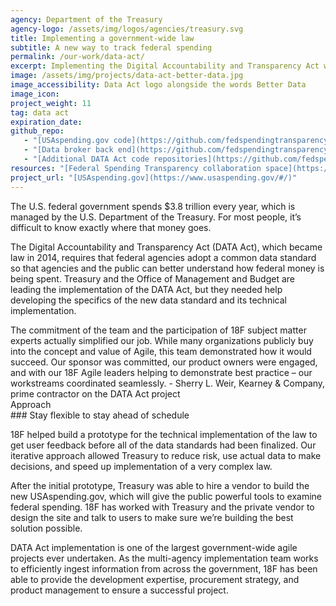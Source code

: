 ```yaml
---
agency: Department of the Treasury
agency-logo: /assets/img/logos/agencies/treasury.svg
title: Implementing a government-wide law
subtitle: A new way to track federal spending
permalink: /our-work/data-act/
excerpt: Implementing the Digital Accountability and Transparency Act with one of the largest government-wide agile projects ever undertaken.
image: /assets/img/projects/data-act-better-data.jpg
image_accessibility: Data Act logo alongside the words Better Data
image_icon:
project_weight: 11
tag: data act
expiration_date:
github_repo:
   - "[USAspending.gov code](https://github.com/fedspendingtransparency/usaspending-website)"
   - "[Data broker back end](https://github.com/fedspendingtransparency/data-act-broker-backend)"
   - "[Additional DATA Act code repositories](https://github.com/fedspendingtransparency)"
resources: "[Federal Spending Transparency collaboration space](https://pages.18f.gov/fedspendingtransparency.github.io/index.html)"
project_url: "[USAspending.gov](https://www.usaspending.gov/#/)"
---
```


The U.S. federal government spends $3.8 trillion every year, which is managed by the U.S. Department of the Treasury. For most people, it’s difficult to know exactly where that money goes.

The Digital Accountability and Transparency Act (DATA Act), which became law in 2014, requires that federal agencies adopt a common data standard so that agencies and the public can better understand how federal money is being spent. Treasury and the Office of Management and Budget are leading the implementation of the DATA Act, but they needed help developing the specifics of the new data standard and its technical implementation.

<div class="testimonial-blockquote">
  The commitment of the team and the participation of 18F subject matter experts actually simplified our job.  While many organizations publicly buy into the concept and value of Agile, this team demonstrated how it would succeed.  Our sponsor was committed, our product owners were engaged, and with our 18F Agile leaders helping to demonstrate best practice – our workstreams coordinated seamlessly.
    <span>- Sherry L. Weir, 
    	Kearney & Company, prime contractor on the DATA Act project</span>
</div>

<div class="case-study-preheader margin-top-6">Approach</div>
### Stay flexible to stay ahead of schedule

18F helped build a prototype for the technical implementation of the law to get user feedback before all of the data standards had been finalized. Our iterative approach allowed Treasury to reduce risk, use actual data to make decisions, and speed up implementation of a very complex law.

After the initial prototype, Treasury was able to hire a vendor to build the new USAspending.gov, which will give the public powerful tools to examine federal spending. 18F has worked with Treasury and the private vendor to design the site and talk to users to make sure we’re building the best solution possible.

DATA Act implementation is one of the largest government-wide agile projects ever undertaken. As the multi-agency implementation team works to efficiently ingest information from across the government, 18F has been able to provide the development expertise, procurement strategy, and product management to ensure a successful project.
